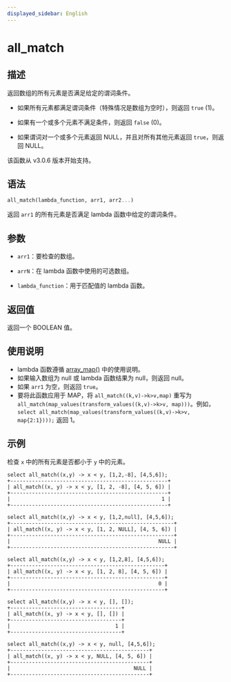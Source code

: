 ```yaml
---
displayed_sidebar: English
---
```


# all_match

## 描述

返回数组的所有元素是否满足给定的谓词条件。

- 如果所有元素都满足谓词条件（特殊情况是数组为空时），则返回 `true` (1)。

- 如果有一个或多个元素不满足条件，则返回 `false` (0)。

- 如果谓词对一个或多个元素返回 NULL，并且对所有其他元素返回 `true`，则返回 NULL。

该函数从 v3.0.6 版本开始支持。

## 语法

```Haskell
all_match(lambda_function, arr1, arr2...)
```

返回 `arr1` 的所有元素是否满足 lambda 函数中给定的谓词条件。

## 参数

- `arr1`：要检查的数组。

- `arrN`：在 lambda 函数中使用的可选数组。

- `lambda_function`：用于匹配值的 lambda 函数。

## 返回值

返回一个 BOOLEAN 值。

## 使用说明

- lambda 函数遵循 [array_map()](array_map.md) 中的使用说明。
- 如果输入数组为 null 或 lambda 函数结果为 null，则返回 null。
- 如果 `arr1` 为空，则返回 `true`。
- 要将此函数应用于 MAP，将 `all_match((k,v)->k>v,map)` 重写为 `all_match(map_values(transform_values((k,v)->k>v, map)))`。例如，`select all_match(map_values(transform_values((k,v)->k>v, map{2:1})));` 返回 1。

## 示例

检查 `x` 中的所有元素是否都小于 `y` 中的元素。

```Plain
select all_match((x,y) -> x < y, [1,2,-8], [4,5,6]);
+---------------------------------------------------+
| all_match((x, y) -> x < y, [1, 2, -8], [4, 5, 6]) |
+---------------------------------------------------+
|                                                 1 |
+---------------------------------------------------+

select all_match((x,y) -> x < y, [1,2,null], [4,5,6]);
+-----------------------------------------------------+
| all_match((x, y) -> x < y, [1, 2, NULL], [4, 5, 6]) |
+-----------------------------------------------------+
|                                                NULL |
+-----------------------------------------------------+

select all_match((x,y) -> x < y, [1,2,8], [4,5,6]);
+--------------------------------------------------+
| all_match((x, y) -> x < y, [1, 2, 8], [4, 5, 6]) |
+--------------------------------------------------+
|                                                0 |
+--------------------------------------------------+

select all_match((x,y) -> x < y, [], []);
+------------------------------------+
| all_match((x, y) -> x < y, [], []) |
+------------------------------------+
|                                  1 |
+------------------------------------+

select all_match((x,y) -> x < y, null, [4,5,6]);
+---------------------------------------------+
| all_match((x, y) -> x < y, NULL, [4, 5, 6]) |
+---------------------------------------------+
|                                        NULL |
+---------------------------------------------+
```